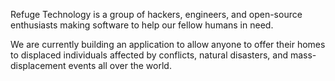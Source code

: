 Refuge Technology is a group of hackers, engineers, and open-source enthusiasts making software to help our fellow humans in need.

We are currently building an application to allow anyone to offer their homes to displaced individuals affected by conflicts, natural disasters, and mass-displacement events all over the world.
